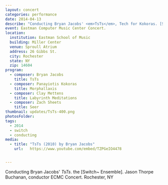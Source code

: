 ```yaml
---
layout: concert
categories: performance
date: 2014-04-13
describe: "Conducting Bryan Jacobs' <em>TsTs</em>, Tech for Kokoras. [Switch~ Ensemble]."
event: Eastman Computer Music Center Concert.
location:
  institution: Eastman School of Music
  building: Miller Center
  venue: Sproull Atrium
  address: 26 Gibbs St.
  city: Rochester
  state: NY
  zip: 14604
program:
  - composer: Bryan Jacobs
    title: TsTs
  - composer: Panayiotis Kokoras
    title: Morphallaxis
  - composer: Clay Mettens
    title: Labyrinth Meditations
  - composer: Zach Sheets
    title: Seer
thumbnail: updates/TsTs-400.png
photosFolder:
tags:
  - 2014
  - switch
  - conducting
media:
  - title: "TsTs (2010) by Bryan Jacobs"
    url:   https://www.youtube.com/embed/TZPGeIO4478


---
```


Conducting Bryan Jacobs' *TsTs*. the [Switch~ Ensemble]. Jason Thorpe Buchanan, conductor ECMC Concert. Rochester, NY

